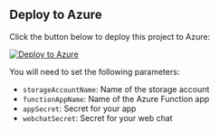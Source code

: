 ## Deploy to Azure

Click the button below to deploy this project to Azure:

[![Deploy to Azure](https://aka.ms/deploytoazurebutton)](https://portal.azure.com/#create/Microsoft.Template/uri/https://raw.githubusercontent.com/iBoonz/HealthcareAgentWebchat/main/azuredeploy.json)

You will need to set the following parameters:
- `storageAccountName`: Name of the storage account
- `functionAppName`: Name of the Azure Function app
- `appSecret`: Secret for your app
- `webchatSecret`: Secret for your web chat